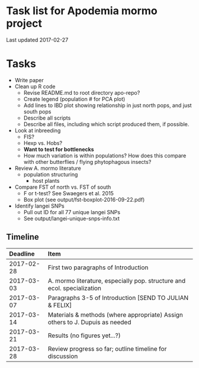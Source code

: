 # Task list for Apodemia mormo project
Last updated 2017-02-27

# Tasks
+ Write paper
+ Clean up R code
    + Revise README.md to root directory apo-repo?
    + Create legend (population # for PCA plot)
    + Add lines to IBD plot showing relationship in just north pops, and just south pops
    + Describe all scripts
    + Describe all files, including which script produced them, if possible.
+ Look at inbreeding
    + FIS?
    + Hexp vs. Hobs?
    + **Want to test for bottlenecks**
    + How much variation is within populations? How does this compare with other butterflies / flying phytophagous insects?
+ Review A. mormo literature
    + population structuring
      + host plants
+ Compare FST of north vs. FST of south
    + F or t-test? See Swaegers et al. 2015
    + Box plot (see output/fst-boxplot-2016-09-22.pdf)
+ Identify langei SNPs
    + Pull out ID for all 77 unique langei SNPs
    + See output/langei-unique-snps-info.txt

## Timeline
| Deadline   | Item |
|:---------- |:--------------------------------------------------------------- |
| 2017-02-28 | First two paragraphs of Introduction |
| 2017-03-03 | A. mormo literature, especially pop. structure and ecol. specialization |
| 2017-03-07 | Paragraphs 3-5 of Introduction [SEND TO JULIAN & FELIX] |
| 2017-03-14 | Materials & methods (where appropriate) Assign others to J. Dupuis as needed |
| 2017-03-21 | Results (no figures yet...?) |
| 2017-03-28 | Review progress so far; outline timeline for discussion |
